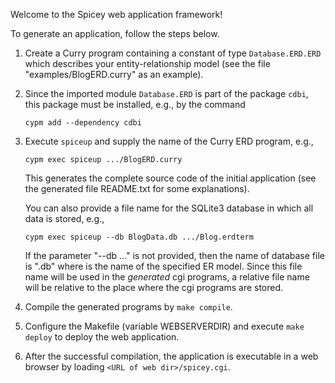 Welcome to the Spicey web application framework!

To generate an application, follow the steps below.

1. Create a Curry program containing a constant of type `Database.ERD.ERD`
   which describes your entity-relationship model
   (see the file "examples/BlogERD.curry" as an example).

2. Since the imported module `Database.ERD` is part of the package `cdbi`,
   this package must be installed, e.g., by the command

       cypm add --dependency cdbi
       
3. Execute `spiceup` and supply the name of the Curry ERD program, e.g.,

       cypm exec spiceup .../BlogERD.curry

   This generates the complete source code of the initial application
   (see the generated file README.txt for some explanations).

   You can also provide a file name for the SQLite3 database in which
   all data is stored, e.g.,

       cypm exec spiceup --db BlogData.db .../Blog.erdterm

   If the parameter "--db ..." is not provided, then the name of database
   file is "<ERD>.db" where <ERD> is the name of the specified ER model.
   Since this file name will be used in the _generated_ cgi programs,
   a relative file name will be relative to the place where
   the cgi programs are stored.

4. Compile the generated programs by `make compile`.

5. Configure the Makefile (variable WEBSERVERDIR) and execute
   `make deploy` to deploy the web application.

6. After the successful compilation, the application is executable
   in a web browser by loading `<URL of web dir>/spicey.cgi`.

